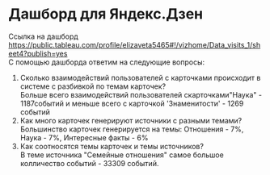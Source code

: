 # Дашборд для Яндекс.Дзен
Ссылка на дашборд https://public.tableau.com/profile/elizaveta5465#!/vizhome/Data_visits_1/sheet4?publish=yes  
С помощью дашборда ответим на следующие вопросы:  
1) Сколько взаимодействий пользователей с карточками происходит в системе с разбивкой по темам карточек?  
Больше всего взаимодействий пользователей скарточками"Наука" - 1187событий и меньше всего с карточкой 'Знаменитости' - 1269 событий
2) Как много карточек генерируют источники с разными темами?  
Большинство карточек генерируется на темы: Отношения - 7%, Наука - 7%, Интересные факты - 6%
3) Как соотносятся темы карточек и темы источников?  
В теме источника "Семейные отношения" самое большое колличество событий - 33309 событий.

